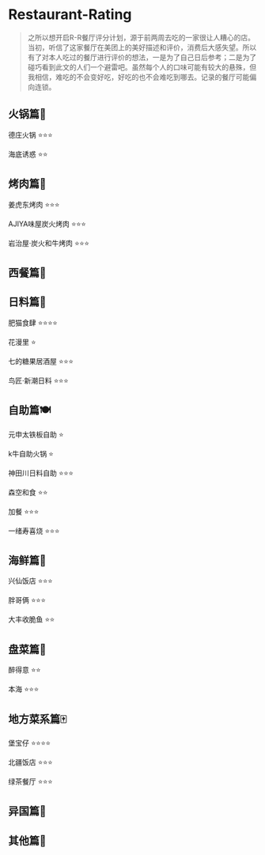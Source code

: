 # Restaurant-Rating

> 之所以想开启R-R餐厅评分计划，源于前两周去吃的一家很让人糟心的店。当初，听信了这家餐厅在美团上的美好描述和评价，消费后大感失望。所以有了对本人吃过的餐厅进行评价的想法，一是为了自己日后参考；二是为了碰巧看到此文的人们一个避雷吧。虽然每个人的口味可能有较大的悬殊，但我相信，难吃的不会变好吃，好吃的也不会难吃到哪去。记录的餐厅可能偏向连锁。

## 火锅篇🍲

德庄火锅 ⭐⭐⭐

海底诱惑 ⭐⭐







## 烤肉篇🥩

姜虎东烤肉 ⭐⭐⭐

AJIYA味屋炭火烤肉 ⭐⭐⭐

岩治屋·炭火和牛烤肉 ⭐⭐⭐



## 西餐篇🍝



## 日料篇🍣

肥猫食肆 ⭐⭐⭐⭐

花漫里 ⭐

七的糖果居酒屋 ⭐⭐⭐

鸟匠·新潮日料 ⭐⭐⭐





## 自助篇🍽️

元申太铁板自助 ⭐

k牛自助火锅 ⭐

神田川日料自助 ⭐⭐⭐

森空和食 ⭐⭐

加餐 ⭐⭐⭐

一绪寿喜烧 ⭐⭐⭐



## 海鲜篇🦪

兴仙饭店 ⭐⭐⭐

胖哥俩 ⭐⭐⭐

大丰收脆鱼 ⭐⭐



## 盘菜篇🧄

醉得意 ⭐⭐

本海 ⭐⭐⭐



## 地方菜系篇🀄

堡宝仔 ⭐⭐⭐⭐

北疆饭店 ⭐⭐⭐

绿茶餐厅 ⭐⭐⭐



## 异国篇👳



## 其他篇🥣

